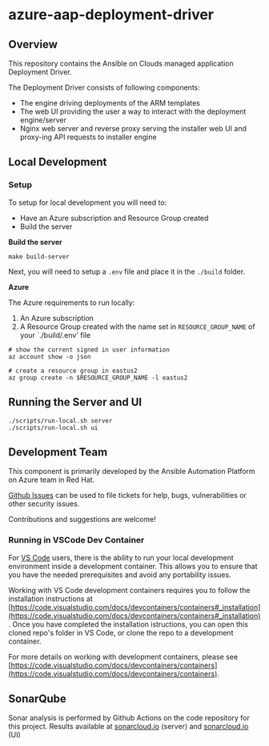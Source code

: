 # azure-aap-deployment-driver

## Overview

This repository contains the Ansible on Clouds managed application Deployment
Driver.

The Deployment Driver consists of following components:

- The engine driving deployments of the ARM templates
- The web UI providing the user a way to interact with the deployment engine/server
- Nginx web server and reverse proxy serving the installer web UI and proxy-ing API requests to installer engine

## Local Development

### Setup

To setup for local development you will need to:
- Have an Azure subscription and Resource Group created
- Build the server

__Build the server__
```
make build-server
```

Next, you will need to setup a `.env` file and place it in the `./build` folder. 

__Azure__

The Azure requirements to run locally:
1. An Azure subscription
2. A Resource Group created with the name set in `RESOURCE_GROUP_NAME` of your `./build/.env' file

```
# show the current signed in user information
az account show -o json

# create a resource group in eastus2
az group create -n $RESOURCE_GROUP_NAME -l eastus2 
```

## Running the Server and UI

```
./scripts/run-local.sh server
./scripts/run-local.sh ui
```

## Development Team

This component is primarily developed by the Ansible Automation Platform on Azure team in Red Hat.

[Github Issues](https://github.com/ansible/azure-aap-deployment-driver/issues) can be used to file tickets for help, bugs, vulnerabilities or other security issues.

Contributions and suggestions are welcome!

### Running in VSCode Dev Container

For [VS Code](https://code.visualstudio.com/) users, there is the ability to run your local development environment inside a development container.  This allows you to ensure that you have the needed prerequisites and avoid any portability issues. 

Working with VS Code development containers requires you to follow the installation instructions at [https://code.visualstudio.com/docs/devcontainers/containers#_installation](https://code.visualstudio.com/docs/devcontainers/containers#_installation).  Once you have completed the installation istructions, you can open
this cloned repo's folder in VS Code, or clone the repo to a development container.  

For more details on working with development containers, please see [https://code.visualstudio.com/docs/devcontainers/containers](https://code.visualstudio.com/docs/devcontainers/containers).

## SonarQube

Sonar analysis is performed by Github Actions on the code repository for this
project.  Results available at [sonarcloud.io](https://sonarcloud.io/project/overview?id=ansible_azure-aap-deployment-driver) (server) and [sonarcloud.io](https://sonarcloud.io/project/overview?id=aoc-aap-installer-ui) (UI)
